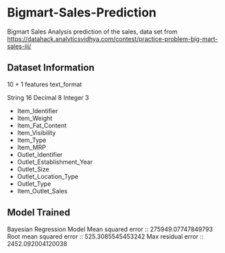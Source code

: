 # Bigmart-Sales-Prediction
Bigmart Sales Analysis prediction of the sales, data set from https://datahack.analyticsvidhya.com/contest/practice-problem-big-mart-sales-iii/

## Dataset Information
10 + 1 features
text_format

String 16
Decimal 8
Integer 3

* Item_Identifier
* Item_Weight
* Item_Fat_Content
* Item_Visibility
* Item_Type
* Item_MRP
* Outlet_Identifier
* Outlet_Establishment_Year
* Outlet_Size
* Outlet_Location_Type
* Outlet_Type
* Item_Outlet_Sales

## Model Trained
Bayesian Regression Model
   	 Mean squared error :: 275949.07747849793
	 Root mean squared error :: 525.3085545453242
	 Max residual error :: 2452.092004120038
